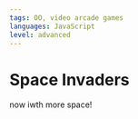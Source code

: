 ```yaml
---
tags: OO, video arcade games
languages: JavaScript
level: advanced
---
```


# Space Invaders

now iwth more space!
 
 
 
